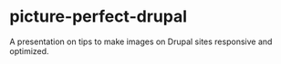 picture-perfect-drupal
======================

A presentation on tips to make images on Drupal sites responsive and optimized.
